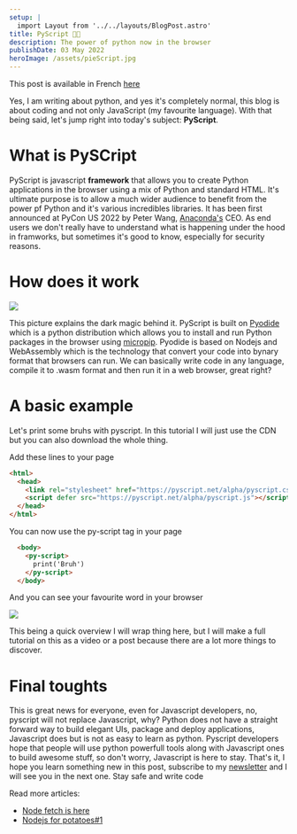 ```yaml
---
setup: |
  import Layout from '../../layouts/BlogPost.astro'
title: PyScript 🥧📜
description: The power of python now in the browser
publishDate: 03 May 2022
heroImage: /assets/pieScript.jpg
---
```

This post is available in French [here](/postsfr/pyscript-une-vue-d-ensemble)

Yes, I am writing about python, and yes it's completely normal, this blog is about coding and not only JavaScript (my favourite language). With that being said, let's jump right into today's subject: **PyScript**. 
# What is PySCript
PyScript is javascript **framework** that allows you to create Python applications in the browser using a mix of Python and standard HTML. It's ultimate purpose is to allow a much wider audience to benefit from the power pf Python and it's various incredibles libraries. It has been first announced at PyCon US 2022 by Peter Wang, [Anaconda's](https://www.anaconda.com) CEO.
As end users we don't really have to understand what is happening under the hood in framworks, but sometimes it's good to know, especially for security reasons.
# How does it work
![](../../../assets/piestack.jpg)

This picture explains the dark magic behind it. PyScript is built on [Pyodide](https://pyodide.org/en/stable/) which is a python distribution which allows you to install and run Python packages in the browser using [micropip](https://pyodide.org/en/stable/). Pyodide is based on Nodejs and WebAssembly which is the technology that convert your code into bynary format that browsers can run. We can basically write code in any language, compile it to .wasm format and then run it in a web browser, great right?

# A basic example
Let's print some bruhs with pyscript. In this tutorial I will just use the CDN but you can also download the whole thing.

Add these lines to your page 
```html
<html>
  <head>
    <link rel="stylesheet" href="https://pyscript.net/alpha/pyscript.css" />
    <script defer src="https://pyscript.net/alpha/pyscript.js"></script>
  </head>
</html>
``` 
You can now use the py-script tag in your page

```html
  <body>
    <py-script>
      print('Bruh')
    </py-script>
  </body>
```
And you can see your favourite word in your browser

![](../../../assets/pybruh.jpg)

This being a quick overview I will wrap thing here, but I will make a full tutorial on this as a video or a post because there are a lot more things to discover.

# Final toughts
This is great news for everyone, even for Javascript developers, no, pyscript will not replace Javascript, why? Python does not have a straight forward way to build elegant UIs, package and deploy applications, Javascript does but is not as easy to learn as python. Pyscript developers hope that people will use python powerfull tools along with Javascript ones to build awesome stuff, so don't worry, Javascript is here to stay.
That's it, I hope you learn something new in this post, subscribe to my [newsletter](/subscribe) and I will see you in the next one. Stay safe and write code

Read more articles:
- [Node fetch is here](/posts/node-fetch-is-here)
- [Nodejs for potatoes#1](/posts/nodejs-for-potatoes) 
